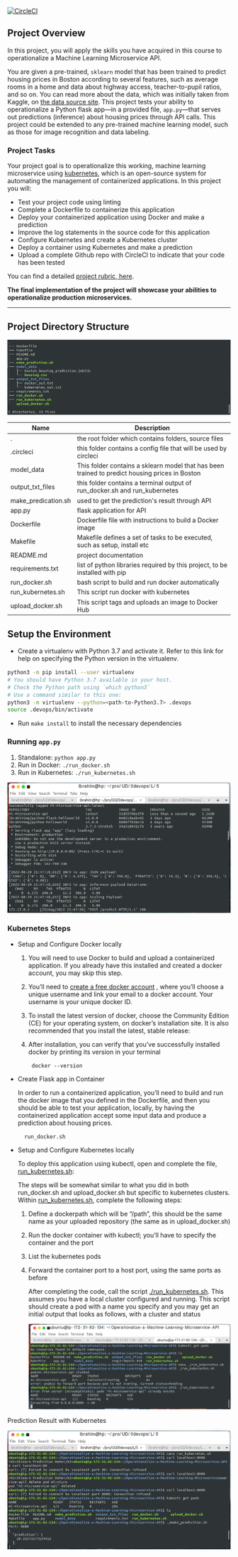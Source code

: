 [![CircleCI](https://circleci.com/gh/e596aaaa7545/Operationalize-a-Machine-Learning-Microservice-API.svg?style=svg)](https://app.circleci.com/pipelines/github/e596aaaa7545/Operationalize-a-Machine-Learning-Microservice-API)

## Project Overview

In this project, you will apply the skills you have acquired in this course to operationalize a Machine Learning Microservice API.

You are given a pre-trained, `sklearn` model that has been trained to predict housing prices in Boston according to several features, such as average rooms in a home and data about highway access, teacher-to-pupil ratios, and so on. You can read more about the data, which was initially taken from Kaggle, on [the data source site](https://www.kaggle.com/c/boston-housing). This project tests your ability to operationalize a Python flask app—in a provided file, `app.py`—that serves out predictions (inference) about housing prices through API calls. This project could be extended to any pre-trained machine learning model, such as those for image recognition and data labeling.

### Project Tasks

Your project goal is to operationalize this working, machine learning microservice using [kubernetes](https://kubernetes.io/), which is an open-source system for automating the management of containerized applications. In this project you will:

- Test your project code using linting
- Complete a Dockerfile to containerize this application
- Deploy your containerized application using Docker and make a prediction
- Improve the log statements in the source code for this application
- Configure Kubernetes and create a Kubernetes cluster
- Deploy a container using Kubernetes and make a prediction
- Upload a complete Github repo with CircleCI to indicate that your code has been tested

You can find a detailed [project rubric, here](https://review.udacity.com/#!/rubrics/2576/view).

**The final implementation of the project will showcase your abilities to operationalize production microservices.**

---

## Project Directory Structure

![directory-structure](./screenshots/dir.png)

| Name                | Description                                                                                    |
| ------------------- | ---------------------------------------------------------------------------------------------- |
| .                   | the root folder which contains folders, source files                                           |
| .circleci           | this folder contains a config file that will be used by circleci                               |
| model_data          | This folder contains a sklearn model that has been trained to predict housing prices in Boston |
| output_txt_files    | this folder contains a terminal output of run_docker.sh and run_kubernetes                     |
| make_predication.sh | used to get the prediction's result through API                                                |
| app.py              | flask application for API                                                                      |
| Dockerfile          | Dockerfile file with instructions to build a Docker image                                      |
| Makefile            | Makefile defines a set of tasks to be executed, such as setup, install etc                     |
| README.md           | project documentation                                                                          |
| requirements.txt    | list of python libraries required by this project, to be installed with pip                    |
| run_docker.sh       | bash script to build and run docker automatically                                              |
| run_kubernetes.sh   | This script run docker with kubernetes                                                         |
| upload_docker.sh    | This script tags and uploads an image to Docker Hub                                            |

## Setup the Environment

- Create a virtualenv with Python 3.7 and activate it. Refer to this link for help on specifying the Python version in the virtualenv.

```bash
python3 -m pip install --user virtualenv
# You should have Python 3.7 available in your host.
# Check the Python path using `which python3`
# Use a command similar to this one:
python3 -m virtualenv --python=<path-to-Python3.7> .devops
source .devops/bin/activate
```

- Run `make install` to install the necessary dependencies

### Running `app.py`

1. Standalone: `python app.py`
2. Run in Docker: `./run_docker.sh`
3. Run in Kubernetes: `./run_kubernetes.sh`

![run-with-docker.sh](./screenshots/task2-run-container.png)

### Kubernetes Steps

- Setup and Configure Docker locally

  1. You will need to use Docker to build and upload a containerized application. If you already have this installed and created a docker account, you may skip this step.


    2. You’ll need to [create a free docker account](https://hub.docker.com/signup) , where you’ll choose a unique username and link your email to a docker account. Your username is your unique docker ID.

    3. To install the latest version of docker, choose the Community Edition (CE) for your operating system, on docker’s installation site. It is also recommended that you install the latest, stable release:

    4. After installation, you can verify that you’ve successfully installed docker by printing its version in your terminal

            docker --version

- Create Flask app in Container

  In order to run a containerized application, you’ll need to build and run the docker image that you defined in the Dockerfile, and then you should be able to test your application, locally, by having the containerized application accept some input data and produce a prediction about housing prices.

        run_docker.sh

- Setup and Configure Kubernetes locally

  To deploy this application using kubectl, open and complete the file, [run_kubernetes.sh](run_kubernetes.sh):

  The steps will be somewhat similar to what you did in both run_docker.sh and upload_docker.sh but specific to kubernetes clusters. Within [run_kubernetes.sh](run_kubernetes.sh), complete the following steps:

  1. Define a dockerpath which will be “/path”, this should be the same name as your uploaded repository (the same as in upload_docker.sh)
  2. Run the docker container with kubectl; you’ll have to specify the container and the port
  3. List the kubernetes pods
  4. Forward the container port to a host port, using the same ports as before

     After completing the code, call the script [./run_kubernetes.sh](./run_kubernetes.sh). This assumes you have a local cluster configured and running. This script should create a pod with a name you specify and you may get an initial output that looks as follows, with a cluster and status

     ![run-kubernetes.sh](./screenshots/task6-deploy-with-kubernetes.png)

Prediction Result with Kubernetes

![prediction](./screenshots/prediction-result-with-kub.png)
